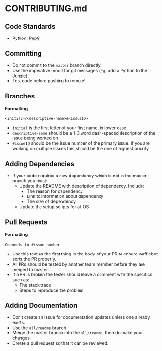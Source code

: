 CONTRIBUTING.md
===============

Code Standards
--------------

- Python: [Pep8](https://www.python.org/dev/peps/pep-0008/)

Committing
----------

- Do not commit to the `master` branch directly.
- Use the imperative mood for git messages (eg. add a Python to the Jungle)
- Test code before pushing to remote!

Branches
--------

#### Formatting
`<initial>/<descriptive-name>#<issueID>`

- `initial` is the first letter of your first name, in lower case
- `descriptive-name` should be a 1-3 word dash-spaced description of
the issue being worked on
- `#issueID` should be the issue number of the primary issue. If you are
working on multiple issues this should be the one of highest priority

Adding Dependencies
-------------------
- If your code requires a new dependency which is not in the master branch you must:
  - Update the README with description of dependency. Include:
    - The reason for dependency
    - Link to information about dependency
    - The size of dependency
  - Update the setup scripts for all OS

Pull Requests
-------------

#### Formatting
`Connects to #issue-number`

- Use this text as the first thing in the body of your PR to ensure wafflebot sorts the PR properly.
- All PRs should be tested by another team member before they are merged to master.
- If a PR is broken the tester should leave a comment with the specifics such as:
	- The stack trace
	- Steps to reproduce the problem

Adding Documentation
--------------------

- Don't create an issue for documentation updates unless one already exists.
- Use the `all/readme` branch.
- Merge the master branch into the `all/readme`, then do make your changes
- Create a pull request so that it can be reviewed.
